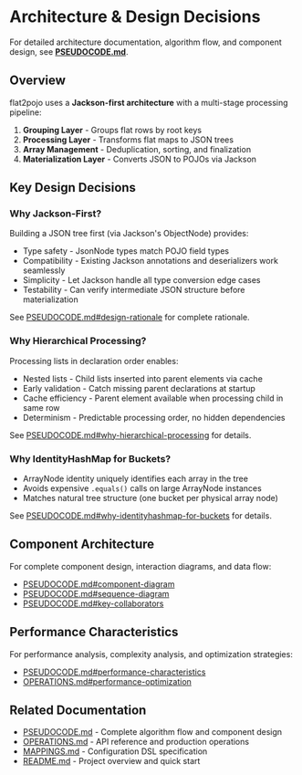 # Architecture & Design Decisions

For detailed architecture documentation, algorithm flow, and component design, see **[PSEUDOCODE.md](PSEUDOCODE.md)**.

## Overview

flat2pojo uses a **Jackson-first architecture** with a multi-stage processing pipeline:

1. **Grouping Layer** - Groups flat rows by root keys
2. **Processing Layer** - Transforms flat maps to JSON trees
3. **Array Management** - Deduplication, sorting, and finalization
4. **Materialization Layer** - Converts JSON to POJOs via Jackson

## Key Design Decisions

### Why Jackson-First?

Building a JSON tree first (via Jackson's ObjectNode) provides:
- Type safety - JsonNode types match POJO field types
- Compatibility - Existing Jackson annotations and deserializers work seamlessly
- Simplicity - Let Jackson handle all type conversion edge cases
- Testability - Can verify intermediate JSON structure before materialization

See [PSEUDOCODE.md#design-rationale](PSEUDOCODE.md#design-rationale) for complete rationale.

### Why Hierarchical Processing?

Processing lists in declaration order enables:
- Nested lists - Child lists inserted into parent elements via cache
- Early validation - Catch missing parent declarations at startup
- Cache efficiency - Parent element available when processing child in same row
- Determinism - Predictable processing order, no hidden dependencies

See [PSEUDOCODE.md#why-hierarchical-processing](PSEUDOCODE.md#why-hierarchical-processing) for details.

### Why IdentityHashMap for Buckets?

- ArrayNode identity uniquely identifies each array in the tree
- Avoids expensive `.equals()` calls on large ArrayNode instances
- Matches natural tree structure (one bucket per physical array node)

See [PSEUDOCODE.md#why-identityhashmap-for-buckets](PSEUDOCODE.md#why-identityhashmap-for-buckets) for details.

## Component Architecture

For complete component design, interaction diagrams, and data flow:

- [PSEUDOCODE.md#component-diagram](PSEUDOCODE.md#component-diagram)
- [PSEUDOCODE.md#sequence-diagram](PSEUDOCODE.md#sequence-diagram)
- [PSEUDOCODE.md#key-collaborators](PSEUDOCODE.md#key-collaborators)

## Performance Characteristics

For performance analysis, complexity analysis, and optimization strategies:

- [PSEUDOCODE.md#performance-characteristics](PSEUDOCODE.md#performance-characteristics)
- [OPERATIONS.md#performance-optimization](OPERATIONS.md#performance-optimization)

## Related Documentation

- [PSEUDOCODE.md](PSEUDOCODE.md) - Complete algorithm flow and component design
- [OPERATIONS.md](OPERATIONS.md) - API reference and production operations
- [MAPPINGS.md](MAPPINGS.md) - Configuration DSL specification
- [README.md](README.md) - Project overview and quick start
